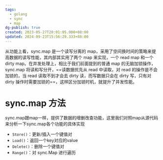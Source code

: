 ```yaml
---
tags:
  - golang
  - sync
  - map
dg-publish: true
created: 2023-05-27T20:01:05.000+08:00
updated: 2024-09-23T15:56:29.333+08:00
---
```

从功能上看，sync.map 是一个读写分离的 map，采用了空间换时间的策略来提高数据的读写性能，其内部其实用了两个 map 来实现，一个 read map 和一个 dirty map。在并发处理上，相比于我们前面提到的普通 map 的无脑加锁操作，sync.map 将读和写分开，==读数据优先从 read 中读取，对 read 的操作是不会加锁的，当 read 读取不到才会去 dirty 读，而写数据只会在 dirty 写，只有对 dirty 操作时需要加锁的==，这样区分加锁时机，就提升了并发性能。
# sync.map 方法
sync.map跟map一样，提供了数据的增删改查功能，这里我们对照map从源代码来分析一下sync.map各个功能的具体实现
- `Store()`：更新/插入一个键值对
- `Load()`：返回一个key对应的value
- `Delete()`：删除一个键值对
- `Range()`：对 sync.Map 进行遍历

	
